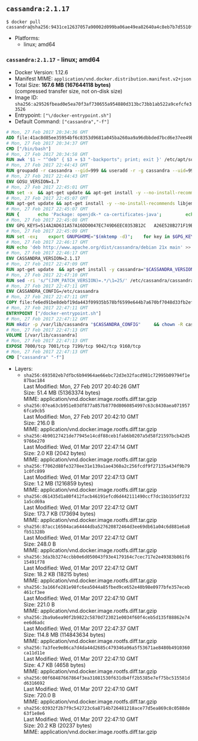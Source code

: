 ## `cassandra:2.1.17`

```console
$ docker pull cassandra@sha256:9431ce12637057a90002d099ba06ae49ea82640a4c8eb7b7d5510f67ad2fd9ae
```

-	Platforms:
	-	linux; amd64

### `cassandra:2.1.17` - linux; amd64

-	Docker Version: 1.12.6
-	Manifest MIME: `application/vnd.docker.distribution.manifest.v2+json`
-	Total Size: **167.6 MB (167644118 bytes)**  
	(compressed transfer size, not on-disk size)
-	Image ID: `sha256:a29526fbead0e5ea70f3af730655a954880d313bc73bb1ab522a9cefcfe33526`
-	Entrypoint: `["\/docker-entrypoint.sh"]`
-	Default Command: `["cassandra","-f"]`

```dockerfile
# Mon, 27 Feb 2017 20:34:36 GMT
ADD file:41ac8d85ee35954bf6c8353d9681a045ba260aa9a96dbbded7bcd6e37ee49bea in / 
# Mon, 27 Feb 2017 20:34:37 GMT
CMD ["/bin/bash"]
# Mon, 27 Feb 2017 20:34:58 GMT
RUN awk '$1 ~ "^deb" { $3 = $3 "-backports"; print; exit }' /etc/apt/sources.list > /etc/apt/sources.list.d/backports.list
# Mon, 27 Feb 2017 22:44:43 GMT
RUN groupadd -r cassandra --gid=999 && useradd -r -g cassandra --uid=999 cassandra
# Mon, 27 Feb 2017 22:44:43 GMT
ENV GOSU_VERSION=1.7
# Mon, 27 Feb 2017 22:45:01 GMT
RUN set -x 	&& apt-get update && apt-get install -y --no-install-recommends ca-certificates wget && rm -rf /var/lib/apt/lists/* 	&& wget -O /usr/local/bin/gosu "https://github.com/tianon/gosu/releases/download/$GOSU_VERSION/gosu-$(dpkg --print-architecture)" 	&& wget -O /usr/local/bin/gosu.asc "https://github.com/tianon/gosu/releases/download/$GOSU_VERSION/gosu-$(dpkg --print-architecture).asc" 	&& export GNUPGHOME="$(mktemp -d)" 	&& gpg --keyserver ha.pool.sks-keyservers.net --recv-keys B42F6819007F00F88E364FD4036A9C25BF357DD4 	&& gpg --batch --verify /usr/local/bin/gosu.asc /usr/local/bin/gosu 	&& rm -r "$GNUPGHOME" /usr/local/bin/gosu.asc 	&& chmod +x /usr/local/bin/gosu 	&& gosu nobody true 	&& apt-get purge -y --auto-remove ca-certificates wget
# Mon, 27 Feb 2017 22:45:07 GMT
RUN apt-get update && apt-get install -y --no-install-recommends libjemalloc1 && rm -rf /var/lib/apt/lists/*
# Mon, 27 Feb 2017 22:45:07 GMT
RUN { 		echo 'Package: openjdk-* ca-certificates-java'; 		echo 'Pin: release n=*-backports'; 		echo 'Pin-Priority: 990'; 	} > /etc/apt/preferences.d/java-backports
# Mon, 27 Feb 2017 22:45:08 GMT
ENV GPG_KEYS=514A2AD631A57A16DD0047EC749D6EEC0353B12C 	A26E528B271F19B9E5D8E19EA278B781FE4B2BDA
# Mon, 27 Feb 2017 22:45:09 GMT
RUN set -ex; 	export GNUPGHOME="$(mktemp -d)"; 	for key in $GPG_KEYS; do 		gpg --keyserver ha.pool.sks-keyservers.net --recv-keys "$key"; 	done; 	gpg --export $GPG_KEYS > /etc/apt/trusted.gpg.d/cassandra.gpg; 	rm -r "$GNUPGHOME"; 	apt-key list
# Mon, 27 Feb 2017 22:46:17 GMT
RUN echo 'deb http://www.apache.org/dist/cassandra/debian 21x main' >> /etc/apt/sources.list.d/cassandra.list
# Mon, 27 Feb 2017 22:46:17 GMT
ENV CASSANDRA_VERSION=2.1.17
# Mon, 27 Feb 2017 22:47:09 GMT
RUN apt-get update 	&& apt-get install -y cassandra="$CASSANDRA_VERSION" 	&& rm -rf /var/lib/apt/lists/*
# Mon, 27 Feb 2017 22:47:10 GMT
RUN sed -ri 's/^(JVM_PATCH_VERSION)=.*/\1=25/' /etc/cassandra/cassandra-env.sh
# Mon, 27 Feb 2017 22:47:11 GMT
ENV CASSANDRA_CONFIG=/etc/cassandra
# Mon, 27 Feb 2017 22:47:11 GMT
COPY file:fe6ed91be8debf19da443f09935b578bf6599e644b7a670bf7048d33fb2efa9e in /docker-entrypoint.sh 
# Mon, 27 Feb 2017 22:47:11 GMT
ENTRYPOINT ["/docker-entrypoint.sh"]
# Mon, 27 Feb 2017 22:47:12 GMT
RUN mkdir -p /var/lib/cassandra "$CASSANDRA_CONFIG" 	&& chown -R cassandra:cassandra /var/lib/cassandra "$CASSANDRA_CONFIG" 	&& chmod 777 /var/lib/cassandra "$CASSANDRA_CONFIG"
# Mon, 27 Feb 2017 22:47:13 GMT
VOLUME [/var/lib/cassandra]
# Mon, 27 Feb 2017 22:47:13 GMT
EXPOSE 7000/tcp 7001/tcp 7199/tcp 9042/tcp 9160/tcp
# Mon, 27 Feb 2017 22:47:13 GMT
CMD ["cassandra" "-f"]
```

-	Layers:
	-	`sha256:693502eb7dfbc6b94964ae66ebc72d3e32facd981c72995b09794f1e87bac184`  
		Last Modified: Mon, 27 Feb 2017 20:40:26 GMT  
		Size: 51.4 MB (51363374 bytes)  
		MIME: application/vnd.docker.image.rootfs.diff.tar.gzip
	-	`sha256:07ea63cb951e03df877a857b8770d8060854997c63c8430aea0719576fca9cb5`  
		Last Modified: Mon, 27 Feb 2017 20:42:10 GMT  
		Size: 216.0 B  
		MIME: application/vnd.docker.image.rootfs.diff.tar.gzip
	-	`sha256:4b90127421de77945e14cdf88ceb1fab6b0207a5d58f21597bcb42d59766e270`  
		Last Modified: Wed, 01 Mar 2017 22:47:14 GMT  
		Size: 2.0 KB (2042 bytes)  
		MIME: application/vnd.docker.image.rootfs.diff.tar.gzip
	-	`sha256:f7062d88fe3278ee31e139a1ae4360a2c256fcdf9f27135a434f9b791c0fc899`  
		Last Modified: Wed, 01 Mar 2017 22:47:13 GMT  
		Size: 1.2 MB (1216859 bytes)  
		MIME: application/vnd.docker.image.rootfs.diff.tar.gzip
	-	`sha256:d61435d1a80f412facb46191efcd6d442111490ccf7dc1bb1b5df2321a5cd69a`  
		Last Modified: Wed, 01 Mar 2017 22:47:12 GMT  
		Size: 173.7 KB (173694 bytes)  
		MIME: application/vnd.docker.image.rootfs.diff.tar.gzip
	-	`sha256:87acc16504aca64444dba527620872464d3ee69db61a04c6d881e6a8fb51328b`  
		Last Modified: Wed, 01 Mar 2017 22:47:12 GMT  
		Size: 248.0 B  
		MIME: application/vnd.docker.image.rootfs.diff.tar.gzip
	-	`sha256:3da3b3274ccbb0e6d050043f93e4179164c7cec717e2e49383b861f615491f78`  
		Last Modified: Wed, 01 Mar 2017 22:47:12 GMT  
		Size: 18.2 KB (18215 bytes)  
		MIME: application/vnd.docker.image.rootfs.diff.tar.gzip
	-	`sha256:3a166fe281e98fc6ea5044a85fbed9ce652e40b98e0977bfe357eceb461cf3ee`  
		Last Modified: Wed, 01 Mar 2017 22:47:10 GMT  
		Size: 221.0 B  
		MIME: application/vnd.docker.image.rootfs.diff.tar.gzip
	-	`sha256:2ba9a6ea90f2b9822c5870d723021e0034f60f4ceb5d135f88862e74ee6d6adc`  
		Last Modified: Wed, 01 Mar 2017 22:47:37 GMT  
		Size: 114.8 MB (114843634 bytes)  
		MIME: application/vnd.docker.image.rootfs.diff.tar.gzip
	-	`sha256:7a3fee9e86ca7d4da44d2685c479346a96a5f53671ae8480b4910360ca11d11e`  
		Last Modified: Wed, 01 Mar 2017 22:47:10 GMT  
		Size: 4.7 KB (4658 bytes)  
		MIME: application/vnd.docker.image.rootfs.diff.tar.gzip
	-	`sha256:00f68487667864f3ea31081530f631db4ff2b5385e7ef75bc515581dd6316692`  
		Last Modified: Wed, 01 Mar 2017 22:47:10 GMT  
		Size: 720.0 B  
		MIME: application/vnd.docker.image.rootfs.diff.tar.gzip
	-	`sha256:03932f2b7f9c542723c6a8714b726481218ace77d5ea869c8c0588de63f1e8e6`  
		Last Modified: Wed, 01 Mar 2017 22:47:10 GMT  
		Size: 20.2 KB (20237 bytes)  
		MIME: application/vnd.docker.image.rootfs.diff.tar.gzip
